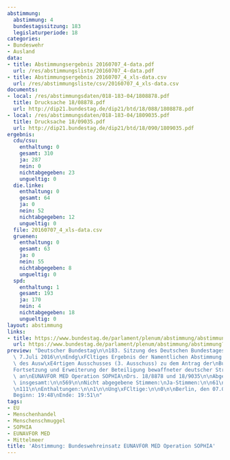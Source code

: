 ```yaml
---
abstimmung:
  abstimmung: 4
  bundestagssitzung: 183
  legislaturperiode: 18
categories:
- Bundeswehr
- Ausland
data:
- title: Abstimmungsergebnis 20160707_4-data.pdf
  url: /res/abstimmungsliste/20160707_4-data.pdf
- title: Abstimmungsergebnis 20160707_4_xls-data.csv
  url: /res/abstimmungsliste/csv/20160707_4_xls-data.csv
documents:
- local: /res/abstimmungsdaten/018-183-04/1808878.pdf
  title: Drucksache 18/08878.pdf
  url: http://dip21.bundestag.de/dip21/btd/18/088/1808878.pdf
- local: /res/abstimmungsdaten/018-183-04/1809035.pdf
  title: Drucksache 18/09035.pdf
  url: http://dip21.bundestag.de/dip21/btd/18/090/1809035.pdf
ergebnis:
  cdu/csu:
    enthaltung: 0
    gesamt: 310
    ja: 287
    nein: 0
    nichtabgegeben: 23
    ungueltig: 0
  die.linke:
    enthaltung: 0
    gesamt: 64
    ja: 0
    nein: 52
    nichtabgegeben: 12
    ungueltig: 0
  file: 20160707_4_xls-data.csv
  gruenen:
    enthaltung: 0
    gesamt: 63
    ja: 0
    nein: 55
    nichtabgegeben: 8
    ungueltig: 0
  spd:
    enthaltung: 1
    gesamt: 193
    ja: 170
    nein: 4
    nichtabgegeben: 18
    ungueltig: 0
layout: abstimmung
links:
- title: https://www.bundestag.de/parlament/plenum/abstimmung/abstimmung?id=412
  url: https://www.bundestag.de/parlament/plenum/abstimmung/abstimmung?id=412
preview: "Deutscher Bundestag\n\n183. Sitzung des Deutschen Bundestages\nam Donnerstag,\
  \ 7.Juli 2016\n\nEndg\xFCltiges Ergebnis der Namentlichen Abstimmung Nr. 4\n\nBeschlussempfehlung\
  \ des Ausw\xE4rtigen Ausschusses (3. Ausschuss) zu dem Antrag der\nBundesregierung\n\
  Fortsetzung und Erweiterung der Beteiligung bewaffneter deutscher Streitkr\xE4fte\
  \ an\nEUNAVFOR MED Operation SOPHIA\nDrs. 18/8878 und 18/9035\n\nAbgegebene Stimmen\
  \ insgesamt:\n\n569\n\nNicht abgegebene Stimmen:\nJa-Stimmen:\n\n61\n457\n\nNein-Stimmen:\n\
  \n111\n\nEnthaltungen:\n\n1\n\nUng\xFCltige:\n\n0\n\nBerlin, den 07.07.2016\n\n\
  Beginn: 19:48\nEnde: 19:51\n"
tags:
- EU
- Menschenhandel
- Menschenschmuggel
- SOPHIA
- EUNAVFOR MED
- Mittelmeer
title: 'Abstimmung: Bundeswehreinsatz EUNAVFOR MED Operation SOPHIA'
---
```

